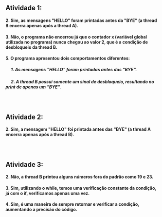 <h2>Atividade 1:
  <h4>2. 
    Sim, as mensagens "HELLO" foram printadas antes da "BYE" (a thread B encerra apenas após a thread A).
  <br>
  <h4>3. 
    Não, o programa não encerrou já que o contador x (variável global utilizada no programa) nunca chegou ao valor 2, que é a condição de desbloqueio da thread B.
  <br>
  <h4>5.
    O programa apresentou dois comportamentos diferentes:
   <h5>&emsp; 1. As mensagens "HELLO" foram printadas antes das "BYE".
   <h5>&emsp; 2. A thread B possui somente um sinal de desbloqueio, resultando no print de apenas um "BYE".
     

<br><br>
<h2>Atividade 2:
  <h4>2. 
    Sim, a mensagem "HELLO" foi printada antes das "BYE" (a thread A encerra apenas após a thread B).
 
    
<br><br>
<h2>Atividade 3:
   <h4>2.
     Não, a thread B printou alguns números fora do padrão como 19 e 23.
 <br>
   <h4>3.
     Sim, utilizando o while, temos uma verificação constante da condição, já com o if, verificamos apenas uma vez.
  <br>
   <h4>4. 
     Sim, é uma maneira de sempre retornar e verificar a condição, aumentando a precisão do código.